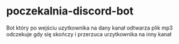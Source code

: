 # poczekalnia-discord-bot
Bot który po wejściu uzytkownika na dany kanał odtwarza plik mp3 odczekuje gdy się skończy i przerzuca urzytkownika na inny kanał
